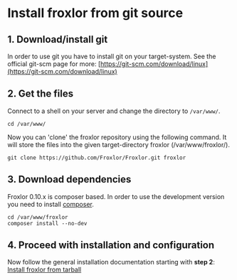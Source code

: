 # Install froxlor from git source

## 1. Download/install git

In order to use git you have to install git on your target-system. See the official git-scm page for more: [https://git-scm.com/download/linux](https://git-scm.com/download/linux)

## 2. Get the files

Connect to a shell on your server and change the directory to `/var/www/`.

````shell
cd /var/www/
````

Now you can 'clone' the froxlor repository using the following command. It will store the files into the given target-directory froxlor (/var/www/froxlor/).

````shell
git clone https://github.com/Froxlor/Froxlor.git froxlor
````

## 3. Download dependencies

Froxlor 0.10.x is composer based. In order to use the development version you need to install [composer](https://getcomposer.org/download/).

````shell
cd /var/www/froxlor
composer install --no-dev
````

## 4. Proceed with installation and configuration

Now follow the general installation documentation starting with **step 2**: [Install froxlor from tarball](tarball.html#_2-set-permissions)
